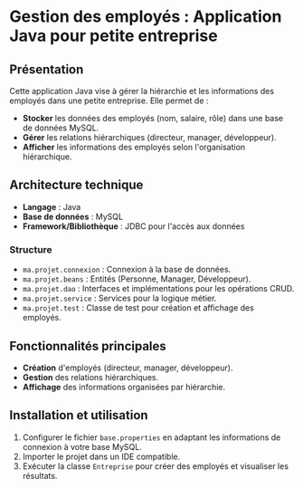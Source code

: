 # Gestion des employés : Application Java pour petite entreprise

## Présentation
Cette application Java vise à gérer la hiérarchie et les informations des employés dans une petite entreprise. Elle permet de :
- **Stocker** les données des employés (nom, salaire, rôle) dans une base de données MySQL.
- **Gérer** les relations hiérarchiques (directeur, manager, développeur).
- **Afficher** les informations des employés selon l'organisation hiérarchique.

## Architecture technique
- **Langage** : Java
- **Base de données** : MySQL
- **Framework/Bibliothèque** : JDBC pour l'accès aux données

### Structure
- `ma.projet.connexion` : Connexion à la base de données.
- `ma.projet.beans` : Entités (Personne, Manager, Développeur).
- `ma.projet.dao` : Interfaces et implémentations pour les opérations CRUD.
- `ma.projet.service` : Services pour la logique métier.
- `ma.projet.test` : Classe de test pour création et affichage des employés.

## Fonctionnalités principales
- **Création** d'employés (directeur, manager, développeur).
- **Gestion** des relations hiérarchiques.
- **Affichage** des informations organisées par hiérarchie.

## Installation et utilisation
1. Configurer le fichier `base.properties` en adaptant les informations de connexion à votre base MySQL.
2. Importer le projet dans un IDE compatible.
3. Exécuter la classe `Entreprise` pour créer des employés et visualiser les résultats.

